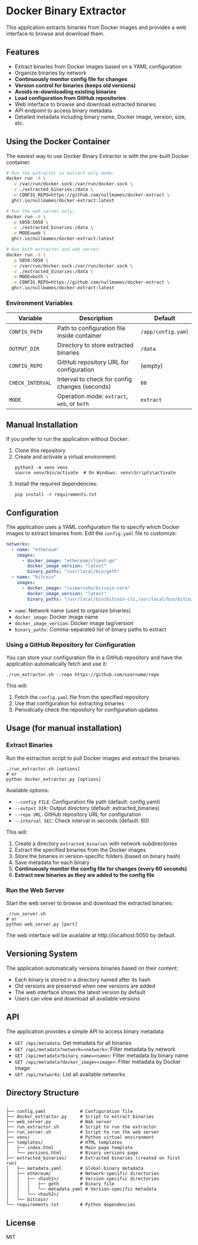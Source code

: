# Docker Binary Extractor

This application extracts binaries from Docker images and provides a web interface to browse and download them.

## Features

- Extract binaries from Docker images based on a YAML configuration
- Organize binaries by network
- **Continuously monitor config file for changes**
- **Version control for binaries (keeps old versions)**
- **Avoids re-downloading existing binaries**
- **Load configuration from GitHub repositories**
- Web interface to browse and download extracted binaries
- API endpoint to access binary metadata
- Detailed metadata including binary name, Docker image, version, size, etc.

## Using the Docker Container

The easiest way to use Docker Binary Extractor is with the pre-built Docker container:

```bash
# Run the extractor in extract-only mode:
docker run -d \
  -v /var/run/docker.sock:/var/run/docker.sock \
  -v ./extracted_binaries:/data \
  -e CONFIG_REPO=https://github.com/nullmames/docker-extract \
  ghcr.io/nullmames/docker-extract:latest

# Run the web server only:
docker run -d \
  -p 5050:5050 \
  -v ./extracted_binaries:/data \
  -e MODE=web \
  ghcr.io/nullmames/docker-extract:latest

# Run both extractor and web server:
docker run -d \
  -p 5050:5050 \
  -v /var/run/docker.sock:/var/run/docker.sock \
  -v ./extracted_binaries:/data \
  -e MODE=both \
  -e CONFIG_REPO=https://github.com/nullmames/docker-extract \
  ghcr.io/nullmames/docker-extract:latest
```

### Environment Variables

| Variable | Description | Default |
|----------|-------------|---------|
| `CONFIG_PATH` | Path to configuration file inside container | `/app/config.yaml` |
| `OUTPUT_DIR` | Directory to store extracted binaries | `/data` |
| `CONFIG_REPO` | GitHub repository URL for configuration | (empty) |
| `CHECK_INTERVAL` | Interval to check for config changes (seconds) | `60` |
| `MODE` | Operation mode: `extract`, `web`, or `both` | `extract` |

## Manual Installation

If you prefer to run the application without Docker:

1. Clone this repository
2. Create and activate a virtual environment:
   ```
   python3 -m venv venv
   source venv/bin/activate  # On Windows: venv\Scripts\activate
   ```
3. Install the required dependencies:
   ```
   pip install -r requirements.txt
   ```

## Configuration

The application uses a YAML configuration file to specify which Docker images to extract binaries from. Edit the `config.yaml` file to customize:

```yaml
networks:
  - name: "ethereum"
    images:
      - docker_image: "ethereum/client-go"
        docker_image_version: "latest"
        binary_paths: "/usr/local/bin/geth"
  - name: "bitcoin"
    images:
      - docker_image: "ruimarinho/bitcoin-core"
        docker_image_version: "latest"
        binary_paths: "/usr/local/bin/bitcoin-cli,/usr/local/bin/bitcoind"
```

- `name`: Network name (used to organize binaries)
- `docker_image`: Docker image name
- `docker_image_version`: Docker image tag/version
- `binary_paths`: Comma-separated list of binary paths to extract

### Using a GitHub Repository for Configuration

You can store your configuration file in a GitHub repository and have the application automatically fetch and use it:

```
./run_extractor.sh --repo https://github.com/username/repo
```

This will:
1. Fetch the `config.yaml` file from the specified repository
2. Use that configuration for extracting binaries
3. Periodically check the repository for configuration updates

## Usage (for manual installation)

### Extract Binaries

Run the extraction script to pull Docker images and extract the binaries:

```
./run_extractor.sh [options]
# or
python docker_extractor.py [options]
```

Available options:
- `--config FILE`: Configuration file path (default: config.yaml)
- `--output DIR`: Output directory (default: extracted_binaries)
- `--repo URL`: GitHub repository URL for configuration
- `--interval SEC`: Check interval in seconds (default: 60)

This will:
1. Create a directory `extracted_binaries` with network subdirectories
2. Extract the specified binaries from the Docker images
3. Store the binaries in version-specific folders (based on binary hash)
4. Save metadata for each binary
5. **Continuously monitor the config file for changes (every 60 seconds)**
6. **Extract new binaries as they are added to the config file**

### Run the Web Server

Start the web server to browse and download the extracted binaries:

```
./run_server.sh
# or
python web_server.py [port]
```

The web interface will be available at http://localhost:5050 by default.

## Versioning System

The application automatically versions binaries based on their content:

- Each binary is stored in a directory named after its hash
- Old versions are preserved when new versions are added
- The web interface shows the latest version by default
- Users can view and download all available versions

## API

The application provides a simple API to access binary metadata:

- `GET /api/metadata`: Get metadata for all binaries
- `GET /api/metadata?network=<network>`: Filter metadata by network
- `GET /api/metadata?binary_name=<name>`: Filter metadata by binary name
- `GET /api/metadata?docker_image=<image>`: Filter metadata by Docker image
- `GET /api/networks`: List all available networks

## Directory Structure

```
.
├── config.yaml             # Configuration file
├── docker_extractor.py     # Script to extract binaries
├── web_server.py           # Web server
├── run_extractor.sh        # Script to run the extractor
├── run_server.sh           # Script to run the web server
├── venv/                   # Python virtual environment
├── templates/              # HTML templates
│   ├── index.html          # Main page template
│   └── versions.html       # Binary versions page
├── extracted_binaries/     # Extracted binaries (created on first run)
│   ├── metadata.yaml       # Global binary metadata
│   ├── ethereum/           # Network-specific directories
│   │   ├── <hash1>/        # Version-specific directories
│   │   │   ├── geth        # Binary file
│   │   │   └── metadata.yaml # Version-specific metadata
│   │   └── <hash2>/
│   └── bitcoin/
└── requirements.txt        # Python dependencies
```

## License

MIT 